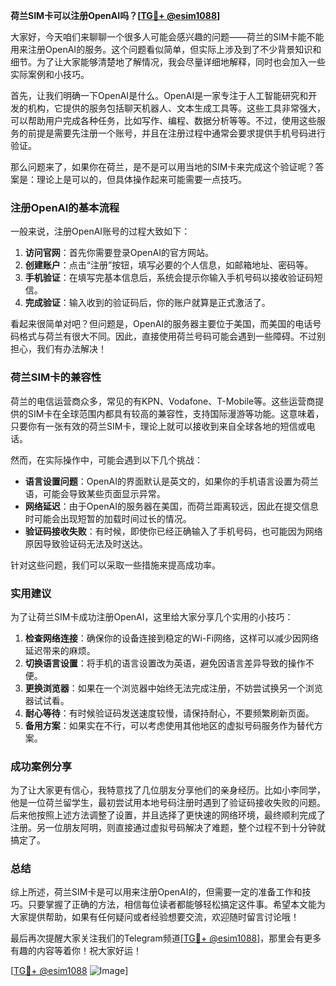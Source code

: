**荷兰SIM卡可以注册OpenAI吗？[[TG💪+ @esim1088](https://t.me/s/esim1088)]**

大家好，今天咱们来聊聊一个很多人可能会感兴趣的问题——荷兰的SIM卡能不能用来注册OpenAI的服务。这个问题看似简单，但实际上涉及到了不少背景知识和细节。为了让大家能够清楚地了解情况，我会尽量详细地解释，同时也会加入一些实际案例和小技巧。

首先，让我们明确一下OpenAI是什么。OpenAI是一家专注于人工智能研究和开发的机构，它提供的服务包括聊天机器人、文本生成工具等。这些工具非常强大，可以帮助用户完成各种任务，比如写作、编程、数据分析等等。不过，使用这些服务的前提是需要先注册一个账号，并且在注册过程中通常会要求提供手机号码进行验证。

那么问题来了，如果你在荷兰，是不是可以用当地的SIM卡来完成这个验证呢？答案是：理论上是可以的，但具体操作起来可能需要一点技巧。

### 注册OpenAI的基本流程

一般来说，注册OpenAI账号的过程大致如下：

1. **访问官网**：首先你需要登录OpenAI的官方网站。
2. **创建账户**：点击“注册”按钮，填写必要的个人信息，如邮箱地址、密码等。
3. **手机验证**：在填写完基本信息后，系统会提示你输入手机号码以接收验证码短信。
4. **完成验证**：输入收到的验证码后，你的账户就算是正式激活了。

看起来很简单对吧？但问题是，OpenAI的服务器主要位于美国，而美国的电话号码格式与荷兰有很大不同。因此，直接使用荷兰号码可能会遇到一些障碍。不过别担心，我们有办法解决！

### 荷兰SIM卡的兼容性

荷兰的电信运营商众多，常见的有KPN、Vodafone、T-Mobile等。这些运营商提供的SIM卡在全球范围内都具有较高的兼容性，支持国际漫游等功能。这意味着，只要你有一张有效的荷兰SIM卡，理论上就可以接收到来自全球各地的短信或电话。

然而，在实际操作中，可能会遇到以下几个挑战：

- **语言设置问题**：OpenAI的界面默认是英文的，如果你的手机语言设置为荷兰语，可能会导致某些页面显示异常。
- **网络延迟**：由于OpenAI的服务器在美国，而荷兰距离较远，因此在提交信息时可能会出现短暂的加载时间过长的情况。
- **验证码接收失败**：有时候，即使你已经正确输入了手机号码，也可能因为网络原因导致验证码无法及时送达。

针对这些问题，我们可以采取一些措施来提高成功率。

### 实用建议

为了让荷兰SIM卡成功注册OpenAI，这里给大家分享几个实用的小技巧：

1. **检查网络连接**：确保你的设备连接到稳定的Wi-Fi网络，这样可以减少因网络延迟带来的麻烦。
2. **切换语言设置**：将手机的语言设置改为英语，避免因语言差异导致的操作不便。
3. **更换浏览器**：如果在一个浏览器中始终无法完成注册，不妨尝试换另一个浏览器试试看。
4. **耐心等待**：有时候验证码发送速度较慢，请保持耐心，不要频繁刷新页面。
5. **备用方案**：如果实在不行，可以考虑使用其他地区的虚拟号码服务作为替代方案。

### 成功案例分享

为了让大家更有信心，我特意找了几位朋友分享他们的亲身经历。比如小李同学，他是一位荷兰留学生，最初尝试用本地号码注册时遇到了验证码接收失败的问题。后来他按照上述方法调整了设置，并且选择了更快速的网络环境，最终顺利完成了注册。另一位朋友阿明，则直接通过虚拟号码解决了难题，整个过程不到十分钟就搞定了。

### 总结

综上所述，荷兰SIM卡是可以用来注册OpenAI的，但需要一定的准备工作和技巧。只要掌握了正确的方法，相信每位读者都能够轻松搞定这件事。希望本文能为大家提供帮助，如果有任何疑问或者经验想要交流，欢迎随时留言讨论哦！

最后再次提醒大家关注我们的Telegram频道[[TG💪+ @esim1088](https://t.me/s/esim1088)]，那里会有更多有趣的内容等着你！祝大家好运！

[[TG💪+ @esim1088](https://t.me/s/esim1088) ![Image](https://i.postimg.cc/4NQfJmqS/Snipaste-2025-05-13-00-14-12.png)]